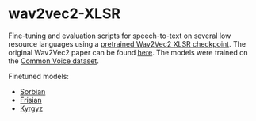 # wav2vec2-XLSR

Fine-tuning and evaluation scripts for speech-to-text on several low resource languages using a [pretrained Wav2Vec2 XLSR checkpoint](https://huggingface.co/facebook/wav2vec2-large-xlsr-53). The original Wav2Vec2 paper can be found [here](https://arxiv.org/abs/2006.11477). The models were trained on the [Common Voice dataset](https://commonvoice.mozilla.org/en/datasets).

Finetuned models:
- [Sorbian](https://huggingface.co/iarfmoose/wav2vec2-large-xlsr-sorbian)
- [Frisian](https://huggingface.co/iarfmoose/wav2vec2-large-xlsr-frisian)
- [Kyrgyz](https://huggingface.co/iarfmoose/wav2vec2-large-xlsr-kyrgyz)
